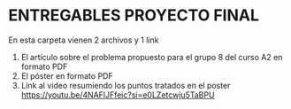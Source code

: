 # ENTREGABLES PROYECTO FINAL
En esta carpeta vienen 2 archivos y 1 link
1. El artículo sobre el problema propuesto para el grupo 8 del curso A2 en formato PDF
2. El póster en formato PDF
3. Link al video resumiendo los puntos tratados en el poster
https://youtu.be/4NAFlJFfeic?si=e0LZetcwju5TaBPU
